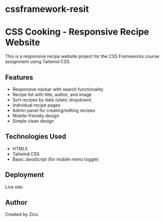 # cssframework-resit

# CSS Cooking - Responsive Recipe Website

This is a responsive recipe website project for the CSS Frameworks course assignment using Tailwind CSS.

## Features
- Responsive navbar with search functionality
- Recipe list with title, author, and image
- Sort recipes by date (static dropdown)
- Individual recipe pages
- Admin panel for creating/editing recipes
- Mobile-friendly design
- Simple clean design

## Technologies Used
- HTML5
- Tailwind CSS
- Basic JavaScript (for mobile menu toggle)

## Deployment
Live site: 

## Author
Created by Zico.
